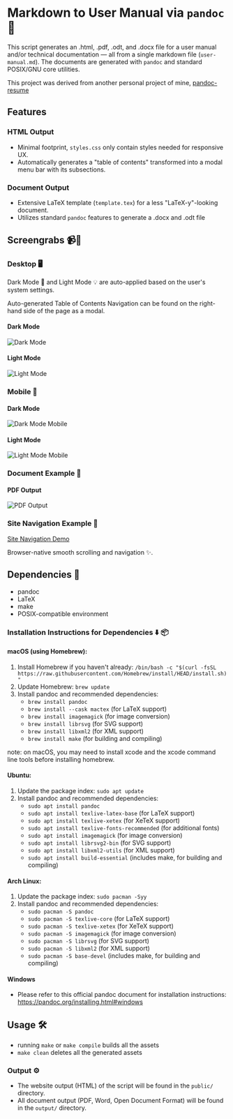 # Markdown to User Manual via `pandoc` 📃

This script generates an .html, .pdf, .odt, and .docx file for a user manual and/or technical documentation — all from a single markdown file (`user-manual.md`). The documents are generated with `pandoc` and standard POSIX/GNU core utilities.

This project was derived from another personal project of mine, [pandoc-resume](https://github.com/kj-sh604/pandoc-resume)

## Features

### HTML Output
- Minimal footprint, `styles.css` only contain styles needed for responsive UX.
- Automatically generates a "table of contents" transformed into a modal menu bar with its subsections.

### Document Output
- Extensive LaTeX template (`template.tex`) for a less "LaTeX-y"-looking document.
- Utilizes standard `pandoc` features to generate a .docx and .odt file

## Screengrabs 📹📸

### Desktop 🖥

Dark Mode 🌙 and Light Mode 💡 are auto-applied based on the user's system settings.

Auto-generated Table of Contents Navigation can be found on the right-hand side of the page as a modal.

#### Dark Mode

![Dark Mode](static_README/fullscreen-dark.png)

#### Light Mode

![Light Mode](static_README/fullscreen-light.png)


### Mobile 📱

#### Dark Mode

![Dark Mode Mobile](static_README/mobile-dark.png)

#### Light Mode

![Light Mode Mobile](static_README/mobile-light.png)

### Document Example 📄

#### PDF Output

![PDF Output](static_README/pdf.png)

### Site Navigation Example 📼

<!-- [Site Navigation Demo](static_README/navigation-demo.webm) -->
[Site Navigation Demo](https://github.com/user-attachments/assets/a9a082c7-a7cd-4881-a0fd-a60757b5c6f7)


Browser-native smooth scrolling and navigation ✨.


## Dependencies 🔗 
* pandoc
* LaTeX
* make
* POSIX-compatible environment

### Installation Instructions for Dependencies ⬇️ 📦

#### macOS (using Homebrew):

1. Install Homebrew if you haven't already: `/bin/bash -c "$(curl -fsSL https://raw.githubusercontent.com/Homebrew/install/HEAD/install.sh)"`
2. Update Homebrew: `brew update`
3. Install pandoc and recommended dependencies:
   - `brew install pandoc`
   - `brew install --cask mactex` (for LaTeX support)
   - `brew install imagemagick` (for image conversion)
   - `brew install librsvg` (for SVG support)
   - `brew install libxml2` (for XML support)
   - `brew install make` (for building and compiling)

note: on macOS, you may need to install xcode and the xcode command line tools before installing homebrew.

#### Ubuntu:

1. Update the package index: `sudo apt update`
2. Install pandoc and recommended dependencies:
   - `sudo apt install pandoc`
   - `sudo apt install texlive-latex-base` (for LaTeX support)
   - `sudo apt install texlive-xetex` (for XeTeX support)
   - `sudo apt install texlive-fonts-recommended` (for additional fonts)
   - `sudo apt install imagemagick` (for image conversion)
   - `sudo apt install librsvg2-bin` (for SVG support)
   - `sudo apt install libxml2-utils` (for XML support)
   - `sudo apt install build-essential` (includes make, for building and compiling)

#### Arch Linux:

1. Update the package index: `sudo pacman -Syy`
2. Install pandoc and recommended dependencies:
   - `sudo pacman -S pandoc`
   - `sudo pacman -S texlive-core` (for LaTeX support)
   - `sudo pacman -S texlive-xetex` (for XeTeX support)
   - `sudo pacman -S imagemagick` (for image conversion)
   - `sudo pacman -S librsvg` (for SVG support)
   - `sudo pacman -S libxml2` (for XML support)
   - `sudo pacman -S base-devel` (includes make, for building and compiling)

#### Windows
* Please refer to this official pandoc document for installation instructions: https://pandoc.org/installing.html#windows

## Usage 🛠

* running `make` or `make compile` builds all the assets
* `make clean` deletes all the generated assets

### Output ⚙
* The website output (HTML) of the script will be found in the `public/` directory.
* All document output (PDF, Word, Open Document Format) will be found in the `output/` directory.
